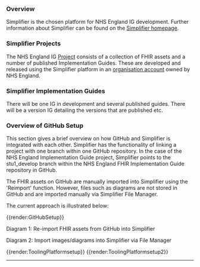 ### Overview
Simplifier is the chosen platform for NHS England IG development. Further information about Simplifier can be found on the [Simplifier homepage](https://simplifier.net).

### Simplifier Projects
The NHS England IG [Project](https://simplifier.net/nhs-england-implementation-guide) consists of a collection of FHIR assets and a number of published Implementation Guides. These are developed and released using the Simplifier platform in an [organisation account](https://simplifier.net/organization/nhsdigital) owned by NHS England. 


### Simplifier Implementation Guides

There will be one IG in development and several published guides. There will be a version IG detailing the versions that are published etc.

### Overview of GitHub Setup

This section gives a brief overview on how GitHub and Simplifier is integrated with each other. Simplifier has the functionality of linking a project with one branch within one GitHub repository. In the case of the NHS England Implementation Guide project, Simplifier points to the stu1_develop branch within the NHS England FHIR Implementation Guide repository in GitHub. 

The FHIR assets on GitHub are manually imported into Simplifier using the 'Reimport' function. However, files such as diagrams are not stored in GitHub and are imported manually via Simplifier File Manager.

The current approach is illustrated below:
<br>

{{render:GitHubSetup}}

Diagram 1: Re-import FHIR assets from GitHub into Simplifier 

Diagram 2: Import images/diagrams into Simplifier via File Manager


{{render:ToolingPlatformsetup}}
{{render:ToolingPlatformsetup2}}

---
